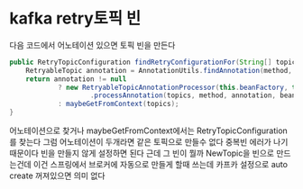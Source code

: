 # kafka retry토픽 빈

다음 코드에서 어노테이션 있으면 토픽 빈을 만든다 

```java
public RetryTopicConfiguration findRetryConfigurationFor(String[] topics, Method method, Object bean) {
	RetryableTopic annotation = AnnotationUtils.findAnnotation(method, RetryableTopic.class);
	return annotation != null
			? new RetryableTopicAnnotationProcessor(this.beanFactory, this.resolver, this.expressionContext)
					.processAnnotation(topics, method, annotation, bean)
			: maybeGetFromContext(topics);
}

```

어노테이션으로 찾거나 maybeGetFromContext에서는 RetryTopicConfiguration를 찾는다 
그럼 어노테이션이 두개라면 같은 토픽으로 만들수 없다 중복빈 에러가 나기 때문이다 
빈을 만들지 않게 설정하면 된다 
근데 그 빈이 뭘까 
NewTopic을 빈으로 만드는건데 이건 스프링에서 브로커에 자동으로 만들게 할때 쓰는데 카프카 설정으로 auto create 꺼져있으면 의미 없다 


